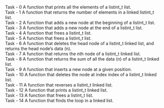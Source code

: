 Task - 0 A function that prints all the elements of a listint_t list. <br>
Task - 1 A function that returns the number of elements in a linked listint_t list. <br>
Task - 2 A function that adds a new node at the beginning of a listint_t list. <br>
Task - 3 A function that adds a new node at the end of a listint_t list. <br>
Task - 4 A function that frees a listint_t list. <br>
Task - 5 A function that frees a listint_t list. <br>
Task - 6 A function that deletes the head node of a listint_t linked list, and returns the head node’s data (n). <br>
Task - 7 A function that returns the nth node of a listint_t linked list. <br>
Task - 8 A function that returns the sum of all the data (n) of a listint_t linked list. <br>
Task - 9 A function that inserts a new node at a given position. <br>
Task - 10 A function that deletes the node at index index of a listint_t linked list. <br>
Task - 11 A function that reverses a listint_t linked list. <br>
Task - 12 A function that prints a listint_t linked list. <br>
Task - 13 A function that frees a listint_t list. <br>
Task - 14 A function that finds the loop in a linked list. <br>
